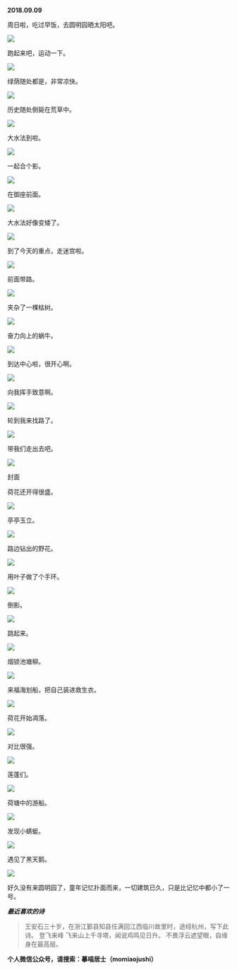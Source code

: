 
          
            
**2018.09.09**

周日啦，吃过早饭，去圆明园晒太阳吧。



![](img/51001-f394815eeb422f40.jpg)




跑起来吧，运动一下。




![](img/51001-bd596202e0c6f5bf.jpg)




绿荫随处都是，非常凉快。




![](img/51001-2013d0080ed17d56.jpg)




历史随处倒毙在荒草中。




![](img/51001-0ba8956a89393d2a.jpg)




大水法到啦。




![](img/51001-6c37e4c3484e2c32.jpg)




一起合个影。




![](img/51001-c6038ff4f121e7ba.jpg)




在御座前面。




![](img/51001-ece3b493a0c9791f.jpg)




大水法好像变矮了。




![](img/51001-e4183ab0aa1a28a3.jpg)




到了今天的重点，走迷宫啦。




![](img/51001-c679f5736ce8d443.jpg)




前面带路。




![](img/51001-f9a2af13911b9a0f.jpg)




夹杂了一棵枯树。




![](img/51001-003d270fbc6f69c5.jpg)




奋力向上的蜗牛。




![](img/51001-0833ee33ef5d986f.jpg)




到达中心啦，很开心啊。




![](img/51001-03235c22f05657cd.jpg)




向我挥手致意啊。




![](img/51001-54665e68b3f081ec.jpg)




轮到我来找路了。




![](img/51001-ff35200bb9f49325.jpg)




带我们走出去吧。




![](img/51001-f570bf40d918a93f.jpg)

封面


荷花还开得很盛。




![](img/51001-cf0dae9529ae4f8d.jpg)




亭亭玉立。




![](img/51001-38d9ad91eb46203f.jpg)




路边钻出的野花。




![](img/51001-45950d2458129977.jpg)




用叶子做了个手环。




![](img/51001-693f82eb9aafc740.jpg)




倒影。




![](img/51001-93fb9a0ad4174df8.jpg)




跳起来。




![](img/51001-538cd74de5e08d74.jpg)




烟锁池塘柳。




![](img/51001-e48f8bd1c55e026f.jpg)




来福海划船，把自己装进救生衣。




![](img/51001-89777368a955bf16.jpg)




荷花开始凋落。




![](img/51001-0c1fc03f02b08381.jpg)




对比很强。




![](img/51001-64e86813fccd3edd.jpg)




莲蓬们。




![](img/51001-414cdfdada82fd6f.jpg)




荷塘中的游船。




![](img/51001-514713d6b5ccc469.jpg)




发现小蜻蜓。




![](img/51001-7b016745c2127335.jpg)




遇见了黑天鹅。




![](img/51001-41c29a0a70904d6f.jpg)




好久没有来圆明园了，童年记忆扑面而来，一切建筑已久，只是比记忆中都小了一号。


***最近喜欢的诗***
>王安石三十岁，在浙江鄞县知县任满回江西临川故里时，途经杭州，写下此诗。
登飞来峰
飞来山上千寻塔，闻说鸡鸣见日升。
不畏浮云遮望眼，自缘身在最高层。




**个人微信公众号，请搜索：摹喵居士（momiaojushi）**

          
        